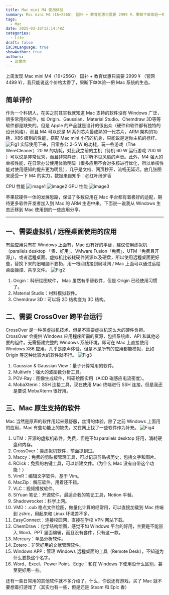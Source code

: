 ```yaml
---
title: Mac mini M4 使用体验
summary: Mac mini M4（16+256G） 国补 + 教育优惠只需要 2999 ¥，果断下单体验一把 Mac 系统的生态。
tags:
  - Mac
date: 2025-03-16T12:14:48Z
categories:
  - Life
draft: false
isCJKLanguage: true
showAuthor: true
authors:
  - 葛世杰
---
```


上周发现 Mac mini M4（16+256G） 国补 + 教育优惠只需要 2999 ¥ （官网 4499 ¥），我只能说这个价格太香了，果断下单体验一把 Mac 系统的生态。

## 简单评价

作为一个科研人，在买之前其实我就知道 Mac 支持的软件没有 Windows 广泛，很多常用的软件，如 Origin、Gaussian、Material Studio、Chemdraw 3D等等软件都是缺失的。但是 Apple 的产品就是设计的很出众（硬件和软件都有独特的设计风格），而且 M4 可以说是 M 系列芯片最成熟的一代芯片，ARM 架构的功耗，X86 级别的性能，搭配 Mac mini 小巧的机身，只能说是迷你主机的标杆。
​![Fig1](assets/Fig1.png)​
实际使用下来，日常办公 2-5 W 的功耗，玩一些游戏（The WereCleaner）20 W 的功耗，对比我之前的主机（待机 60 W 运行游戏 200 W ）可以说是非常优秀，而且非常静音，几乎听不见风扇的声音。此外，M4 强大的单核性能，在日常办公使用体验明显（很多应用不会对多核进行优化，所以单核性能对使用感知的提升更为明显），几乎是文档、网页秒开，流畅无延迟。放几张图来感受一下 M4 的实力，数据来自知乎：@红叶绮罗香

CPU 性能
![image1](assets/image1.png)
![image2](assets/image2.png)
GPU 性能
![image3](assets/image3.png)

苹果软硬件一体的发展思路，保证了多数应用在 Mac 平台都有着极好的适配，期待更多软件开发者加入到 Mac 的 ARM 生态中来。下面说一说我从 Windows 生态迁移到 Mac 使用到的一些应用分享。

---

## 一、需要虚拟机 / 远程桌面使用的应用

有些应用只有在 Windows 上面有，Mac 没有好的平替，建议使用虚拟机（parallels desktop 「贵、好用」、VMware Fusion「免费」、UTM「免费且开源」），或者远程桌面。虚拟机比较耗硬件资源以及硬盘，所以使用远程桌面更好些，替换下来的旧电脑不要扔，用一根网线接到局域网 / Mac 上面可以通过远程桌面操控、共享文件。
​![Fig2](assets/Fig2.png)​
1. Origin：科研绘图软件， Mac 虽然有平替软件，但是 Origin 已经使用习惯了。
2. Material Studio：材料模拟软件。
3. Chemdraw 3D：可以将 2D 结构变为 3D 结构。

## 二、需要 CrossOver 跨平台运行

CrossOver 是一种类虚拟机技术，但是不需要虚拟机这么大的硬件负担。CrossOver 会提供 Windows 应用程序所需的资源，包括系统库、API 和其他必要的组件。无需搭建完整的 Windows 系统环境，即可在 Mac 上直接使用 Windows X86 应用。几乎是原声体验，但是不是所有的应用都能模拟，比如 Origin 等这种比较大的软件就不行。
​![Fig3](assets/Fig3.png)​
1. Gaussian & Gaussian View：量子计算常用的软件。
2. Multiwfn：强大的波函数分析工具。
3. POV-Ray：图像生成软件，科研绘图实用（AICD 磁感应电流密度）。
4. MobaXterm：SSH 连接工具，现在使用 Mac 终端进行 SSH 连接，但是我还是要说 MobaXterm 很好用。
## 三、Mac 原生支持的软件

Mac 当然是原声的软件用起来最舒服，丝滑的体验，除了之前 Windows 上面用的应用，Mac 有些功能上的缺失，又在网上找了一些软件作为补充。
​![Fig4](assets/Fig4.png)​
1. UTM：开源的虚拟机软件，免费，但是不如 parallels desktop 好用，消耗硬盘和内存。
2. CrossOver：类虚拟机软件，前面提到过。
3. Maccy：免费的剪贴板管理工具，可以记录剪贴板历史，包括文字和图片。
4. RClick：免费的右键工具，可以新建文件。（为什么 Mac 没有自带这个功能！）
5. VimR：编辑文字软件，基于 Vim。
6. MacZip：解压软件，用着还不错。
7. VLC：视频播放软件。
8. SiYuan 笔记：开源软件，最适合我的笔记工具，Notion 平替。
9. Shadowrocket：科学上网。
10. VMD：.cub 格点文件绘图，做量化计算的经常用，可以直接加载到 Mac 终端到 zshrc，用起来和 Linux 环境差不多。
11. EasyConnect：连接校园网，直接在学校 VPN 网站下载。
12. ChemDraw：化学结构绘图，感觉不如 Windows 平台的好用，主要是不能嵌入 Word、PPT 里面编辑，而且没有套件，只有这一款。
13. Mercury：单晶分析软件。
14. Zotero：非常好用的文献管理软件。
15. Windows APP：管理 Windows 远程桌面的工具（Remote Desk），不知道为什么要换这个名字。
16. Word、Excel、Power Point、Edge：和在 Windows 下使用没什么区别，甚至更好用一些。

还有一些日常用的其他软件就不多介绍了，什么，你说还有游戏，买了 Mac 就不要想着打游戏了（其实也有一些，但是还是 Steam 和 Epic 香）



